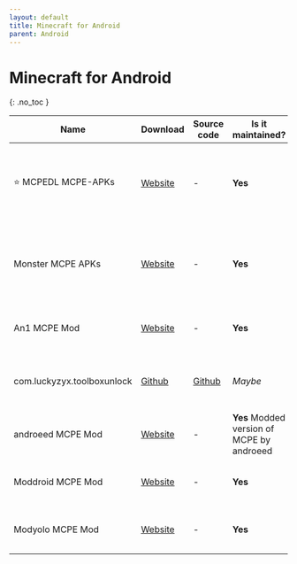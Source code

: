 ```yaml
---
layout: default
title: Minecraft for Android
parent: Android
---
```


# Minecraft for Android
{: .no_toc }

Name | Download | Source code | Is it maintained? | Description
------ | ------ | ------ | ------| ------
⭐ MCPEDL MCPE-APKs | [Website](https://mcpedl.org/downloading/) | - | **Yes** | Pre-Patched version of MCPE by MCPEDL with no Mods
Monster MCPE APKs | [Website](https://monster-mcpe.com/download-minecraft-pe/) | - | **Yes** | Pre-Patched version of MCPE by Monster MCPE with no Mods
An1 MCPE Mod | [Website](https://an1.com/7190-minecraft-mod.html) | - | **Yes** | Modded version of MCPE by An1
com.luckyzyx.toolboxunlock | [Github](https://github.com/Xposed-Modules-Repo/com.luckyzyx.toolboxunlock/releases) | [Github](https://github.com/Xposed-Modules-Repo/com.luckyzyx.toolboxunlock) | *Maybe* | Premium Unlocker of [**Toolbox for Minecraft: PE**](https://play.google.com/store/apps/details?id=io.mrarm.mctoolbox&hl=en_US)
androeed MCPE Mod | [Website](https://androeed.ru/files/minecraft-pocket-edition1.html) | - | **Yes** Modded version of MCPE by androeed
Moddroid MCPE Mod | [Website](https://moddroid.com/games/arcade/minecraft/) | - | **Yes** | Modded version of MCPE by Moddroid
Modyolo MCPE Mod | [Website](https://modyolo.com/minecraft.html) | - | **Yes** | Modded version of MCPE by Modyolo